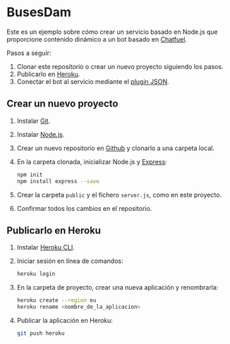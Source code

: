 # BusesDam

Este es un ejemplo sobre cómo crear un servicio basado en Node.js que proporcione contenido dinámico a un bot basado en [Chatfuel](https://chatfuel.com/).

Pasos a seguir:

1. Clonar este repositorio o crear un nuevo proyecto siguiendo los pasos.
2. Publicarlo en [Heroku](https://www.heroku.com/).
3. Conectar el bot al servicio mediante el [plugin JSON](https://help.chatfuel.com/facebook-messenger/plugins/json-plugin/).

## Crear un nuevo proyecto

1. Instalar [Git](https://git-scm.com/).
2. Instalar [Node.js](https://nodejs.org/en/).
3. Crear un nuevo repositorio en [Github](https://github.com/) y clonarlo a una carpeta local.
4. En la carpeta clonada, inicializar Node.js y [Express](http://expressjs.com/es/):
	
	```bash
	npm init
	npm install express --save
	```

5. Crear la carpeta `public` y el fichero `server.js`, como en este proyecto.
6. Confirmar todos los cambios en el repositorio.

## Publicarlo en Heroku

1. Instalar [Heroku CLI](https://devcenter.heroku.com/articles/heroku-cli).
2. Iniciar sesión en línea de comandos: 

	```bash
	heroku login
	```
	
3. En la carpeta de proyecto, crear una nueva aplicación y renombrarla:	

	```bash
	heroku create --region eu
	heroku rename <nombre_de_la_aplicacion>
	```
	
4. Publicar la aplicación en Heroku:	

	```bash
	git push heroku
	```		
